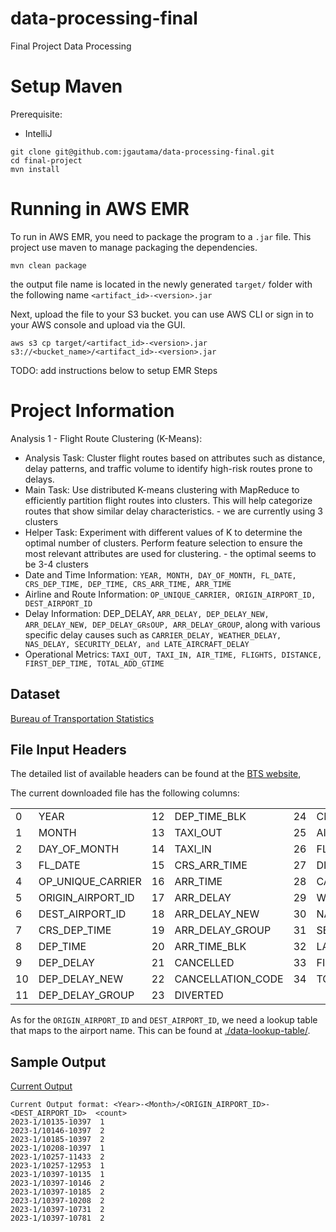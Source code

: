 # data-processing-final
Final Project Data Processing

# Setup Maven

Prerequisite:
- IntelliJ

```shell
git clone git@github.com:jgautama/data-processing-final.git
cd final-project
mvn install
```

# Running in AWS EMR

To run in AWS EMR, you need to package the program to a `.jar` file. This project use maven to manage
packaging the dependencies.
```shell
mvn clean package
```
the output file name is located in the newly generated `target/` folder with the following name
`<artifact_id>-<version>.jar`

Next, upload the file to your S3 bucket. you can use AWS CLI or sign in to your AWS console and upload
via the GUI.
```shell
aws s3 cp target/<artifact_id>-<version>.jar s3://<bucket_name>/<artifact_id>-<version>.jar
```

TODO: add instructions below to setup EMR Steps

# Project Information
Analysis 1 - Flight Route Clustering (K-Means):
- Analysis Task: Cluster flight routes based on attributes such as distance, delay
patterns, and traffic volume to identify high-risk routes prone to delays.
- Main Task: Use distributed K-means clustering with MapReduce to efficiently partition
flight routes into clusters. This will help categorize routes that show similar delay
characteristics. - we are currently using 3 clusters
- Helper Task: Experiment with different values of K to determine the optimal number of
clusters. Perform feature selection to ensure the most relevant attributes are used for
clustering. - the optimal seems to be 3-4 clusters
- Date and Time Information: `YEAR, MONTH, DAY_OF_MONTH, FL_DATE,
CRS_DEP_TIME, DEP_TIME, CRS_ARR_TIME, ARR_TIME`
- Airline and Route Information: `OP_UNIQUE_CARRIER, ORIGIN_AIRPORT_ID,
DEST_AIRPORT_ID`
- Delay Information: DEP_DELAY, `ARR_DELAY, DEP_DELAY_NEW, ARR_DELAY_NEW,
DEP_DELAY_GRsOUP, ARR_DELAY_GROUP`, along with various specific delay causes
such as `CARRIER_DELAY, WEATHER_DELAY, NAS_DELAY, SECURITY_DELAY, and
LATE_AIRCRAFT_DELAY`
- Operational Metrics: `TAXI_OUT, TAXI_IN, AIR_TIME, FLIGHTS, DISTANCE,
FIRST_DEP_TIME, TOTAL_ADD_GTIME`

## Dataset
[Bureau of Transportation Statistics](https://www.transtats.bts.gov/ot_delay/ot_delaycause1.asp)

## File Input Headers
The detailed list of available headers can be found at the [BTS website](https://www.transtats.bts.gov/Fields.asp?gnoyr_VQ=FGJ),

The current downloaded file has the following columns:

|   |                   |    |                   |    |                     |
|---|-------------------|----|-------------------|----|---------------------|
| 0 | YEAR              | 12 | DEP_TIME_BLK      | 24 | CRS_ELAPSED_TIME    |
| 1 | MONTH             | 13 | TAXI_OUT          | 25 | AIR_TIME            |
| 2 | DAY_OF_MONTH      | 14 | TAXI_IN           | 26 | FLIGHTS             |
| 3 | FL_DATE           | 15 | CRS_ARR_TIME      | 27 | DISTANCE            |
| 4 | OP_UNIQUE_CARRIER | 16 | ARR_TIME          | 28 | CARRIER_DELAY       |
| 5 | ORIGIN_AIRPORT_ID | 17 | ARR_DELAY         | 29 | WEATHER_DELAY       |
| 6 | DEST_AIRPORT_ID   | 18 | ARR_DELAY_NEW     | 30 | NAS_DELAY           |
| 7 | CRS_DEP_TIME      | 19 | ARR_DELAY_GROUP   | 31 | SECURITY_DELAY      |
| 8 | DEP_TIME          | 20 | ARR_TIME_BLK      | 32 | LATE_AIRCRAFT_DELAY |
| 9 | DEP_DELAY         | 21 | CANCELLED         | 33 | FIRST_DEP_TIME      |
| 10 | DEP_DELAY_NEW     | 22 | CANCELLATION_CODE | 34 | TOTAL_ADD_GTIME     |
| 11 | DEP_DELAY_GROUP   | 23 | DIVERTED          |    |                     |

As for the `ORIGIN_AIRPORT_ID` and `DEST_AIRPORT_ID`, we need a lookup table that maps to the airport name.
This can be found at [./data-lookup-table/](data-lookup-table). 

## Sample Output
[Current Output](./output/part-r-00000.txt) 
```text
Current Output format: <Year>-<Month>/<ORIGIN_AIRPORT_ID>-<DEST_AIRPORT_ID>  <count>
2023-1/10135-10397	1
2023-1/10146-10397	2
2023-1/10185-10397	2
2023-1/10208-10397	1
2023-1/10257-11433	2
2023-1/10257-12953	1
2023-1/10397-10135	1
2023-1/10397-10146	2
2023-1/10397-10185	2
2023-1/10397-10208	2
2023-1/10397-10731	2
2023-1/10397-10781	2
```
